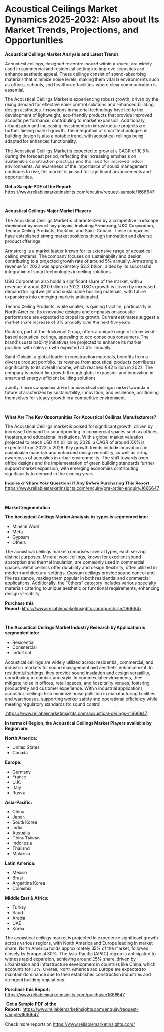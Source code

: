 <p><h1>Acoustical Ceilings Market Dynamics 2025-2032: Also about Its Market Trends, Projections, and Opportunities</h1></p><p><strong>Acoustical Ceilings Market Analysis and Latest Trends</strong></p>
<p><p>Acoustical ceilings, designed to control sound within a space, are widely used in commercial and residential settings to improve acoustics and enhance aesthetic appeal. These ceilings consist of sound-absorbing materials that minimize noise levels, making them vital in environments such as offices, schools, and healthcare facilities, where clear communication is essential.</p><p>The Acoustical Ceilings Market is experiencing robust growth, driven by the rising demand for effective noise control solutions and enhanced building design aesthetics. Innovations in material technology have led to the development of lightweight, eco-friendly products that provide improved acoustic performance, contributing to market expansion. Additionally, urbanization and increasing investments in infrastructure projects are further fueling market growth. The integration of smart technologies in building design is also a notable trend, with acoustical ceilings being adapted for enhanced functionality.</p><p>The Acoustical Ceilings Market is expected to grow at a CAGR of 10.5% during the forecast period, reflecting the increasing emphasis on sustainable construction practices and the need for improved indoor environments. As awareness of the importance of sound management continues to rise, the market is poised for significant advancements and opportunities.</p></p>
<p><strong>Get a Sample PDF of the Report:&nbsp;</strong> <a href="https://www.reliablemarketinsights.com/enquiry/request-sample/1666647?utm_campaign=2993&utm_medium=2&utm_source=Github&utm_content=ia&utm_term=06032025&utm_id=acoustical-ceilings">https://www.reliablemarketinsights.com/enquiry/request-sample/1666647</a></p>
<p>&nbsp;</p>
<p><strong>Acoustical Ceilings Major Market Players</strong></p>
<p><p>The Acoustical Ceilings Market is characterized by a competitive landscape dominated by several key players, including Armstrong, USG Corporation, Techno Ceiling Products, Rockfon, and Saint-Gobain. These companies have established strong market positions through innovation and diverse product offerings.</p><p>Armstrong is a market leader known for its extensive range of acoustical ceiling systems. The company focuses on sustainability and design, contributing to a projected growth rate of around 5% annually. Armstrong's revenue for 2022 was approximately $3.2 billion, aided by its successful integration of smart technologies in ceiling solutions.</p><p>USG Corporation also holds a significant share of the market, with a revenue of about $3.0 billion in 2022. USG’s growth is driven by increased demand for lightweight and sustainable building materials, with future expansions into emerging markets anticipated.</p><p>Techno Ceiling Products, while smaller, is gaining traction, particularly in North America. Its innovative designs and emphasis on acoustic performance are expected to propel its growth. Current estimates suggest a market share increase of 3% annually over the next five years.</p><p>Rockfon, part of the Rockwool Group, offers a unique range of stone wool-based acoustical ceilings, appealing to eco-conscious consumers. The brand's sustainability initiatives are projected to enhance its market position, with sales growth expected at 4% annually.</p><p>Saint-Gobain, a global leader in construction materials, benefits from a diverse product portfolio. Its revenue from acoustical products contributes significantly to its overall income, which reached €42 billion in 2022. The company is poised for growth through global expansion and innovation in smart and energy-efficient building solutions.</p><p>Jointly, these companies drive the acoustical ceilings market towards a future characterized by sustainability, innovation, and resilience, positioning themselves for steady growth in a competitive environment.</p></p>
<p>&nbsp;</p>
<p><strong>What Are The Key Opportunities For Acoustical Ceilings Manufacturers?</strong></p>
<p><p>The Acoustical Ceilings market is poised for significant growth, driven by increased demand for soundproofing in commercial spaces such as offices, theaters, and educational institutions. With a global market valuation projected to reach USD XX billion by 2028, a CAGR of around XX% is expected from 2023 to 2028. Key growth trends include innovations in sustainable materials and enhanced design versatility, as well as rising awareness of acoustics in urban environments. The shift towards open office designs and the implementation of green building standards further support market expansion, with emerging economies contributing significantly to demand in the coming years.</p></p>
<p><strong>Inquire or Share Your Questions If Any Before Purchasing This Report:</strong> <a href="https://www.reliablemarketinsights.com/enquiry/pre-order-enquiry/1666647?utm_campaign=2993&utm_medium=2&utm_source=Github&utm_content=ia&utm_term=06032025&utm_id=acoustical-ceilings">https://www.reliablemarketinsights.com/enquiry/pre-order-enquiry/1666647</a></p>
<p>&nbsp;</p>
<p><strong>Market Segmentation</strong></p>
<p><strong>The Acoustical Ceilings Market Analysis by types is segmented into:</strong></p>
<p><ul><li>Mineral Wool</li><li>Metal</li><li>Gypsum</li><li>Others</li></ul></p>
<p><p>The acoustical ceilings market comprises several types, each serving distinct purposes. Mineral wool ceilings, known for excellent sound absorption and thermal insulation, are commonly used in commercial spaces. Metal ceilings offer durability and design flexibility, often utilized in modern architectural settings. Gypsum ceilings provide sound control and fire resistance, making them popular in both residential and commercial applications. Additionally, the "Others" category includes various specialty materials catering to unique aesthetic or functional requirements, enhancing design versatility.</p></p>
<p><strong>Purchase this Report:&nbsp;</strong><a href="https://www.reliablemarketinsights.com/purchase/1666647?utm_campaign=2993&utm_medium=2&utm_source=Github&utm_content=ia&utm_term=06032025&utm_id=acoustical-ceilings">https://www.reliablemarketinsights.com/purchase/1666647</a></p>
<p>&nbsp;</p>
<p><strong>The Acoustical Ceilings Market Industry Research by Application is segmented into:</strong></p>
<p><ul><li>Residential</li><li>Commercial</li><li>Industrial</li></ul></p>
<p><p>Acoustical ceilings are widely utilized across residential, commercial, and industrial markets for sound management and aesthetic enhancement. In residential settings, they provide sound insulation and design versatility, contributing to comfort and style. In commercial environments, they mitigate noise in offices, retail spaces, and hospitality venues, fostering productivity and customer experience. Within industrial applications, acoustical ceilings help minimize noise pollution in manufacturing facilities and warehouses, supporting worker safety and operational efficiency while meeting regulatory standards for sound control.</p></p>
<p><a href="https://www.reliablemarketinsights.com/acoustical-ceilings-r1666647?utm_campaign=2993&utm_medium=2&utm_source=Github&utm_content=ia&utm_term=06032025&utm_id=acoustical-ceilings">&nbsp;https://www.reliablemarketinsights.com/acoustical-ceilings-r1666647</a></p>
<p><strong>In terms of Region, the Acoustical Ceilings Market Players available by Region are:</strong></p>
<p>
    <p> <strong> North America: </strong>
        <ul>
            <li>United States</li>
            <li>Canada</li>
        </ul>
        </p> 
    <p> <strong> Europe: </strong>
        <ul>
            <li>Germany</li>
            <li>France</li>
            <li>U.K.</li>
            <li>Italy</li>
            <li>Russia</li>
        </ul>
        </p> 
    <p> <strong> Asia-Pacific: </strong>
        <ul>
            <li>China</li>
            <li>Japan</li>
            <li>South Korea</li>
            <li>India</li>
            <li>Australia</li>
            <li>China Taiwan</li>
            <li>Indonesia</li>
            <li>Thailand</li>
            <li>Malaysia</li>
        </ul>
        </p> 
    <p> <strong> Latin America: </strong>
        <ul>
            <li>Mexico</li>
            <li>Brazil</li>
            <li>Argentina Korea</li>
            <li>Colombia</li>
        </ul>
        </p> 
    <p> <strong> Middle East & Africa: </strong>
        <ul>
            <li>Turkey</li>
            <li>Saudi</li>
            <li>Arabia</li>
            <li>UAE</li>
            <li>Korea</li>
        </ul>
    </p>
    </p>
<p><p>The acoustical ceilings market is projected to experience significant growth across various regions, with North America and Europe leading in market share. North America holds approximately 35% of the market, followed closely by Europe at 30%. The Asia-Pacific (APAC) region is anticipated to witness rapid expansion, achieving around 25% share, driven by urbanization and infrastructure development in countries like China, which accounts for 10%. Overall, North America and Europe are expected to maintain dominance due to their established construction industries and stringent building regulations.</p></p>
<p><strong>Purchase this Report: </strong><a href="https://www.reliablemarketinsights.com/purchase/1666647?utm_campaign=2993&utm_medium=2&utm_source=Github&utm_content=ia&utm_term=06032025&utm_id=acoustical-ceilings">https://www.reliablemarketinsights.com/purchase/1666647</a></p>
<p>&nbsp;<strong>Get a Sample PDF of the Report:&nbsp;&nbsp;</strong><a href="https://www.reliablemarketinsights.com/enquiry/request-sample/1666647?utm_campaign=2993&utm_medium=2&utm_source=Github&utm_content=ia&utm_term=06032025&utm_id=acoustical-ceilings">https://www.reliablemarketinsights.com/enquiry/request-sample/1666647</a></p>
<p><strong></strong></p>
<p>Check more reports on <a href="https://www.reliablemarketinsights.com/?utm_campaign=2993&utm_medium=2&utm_source=Github&utm_content=ia&utm_term=06032025&utm_id=acoustical-ceilings">https://www.reliablemarketinsights.com/</a></p>